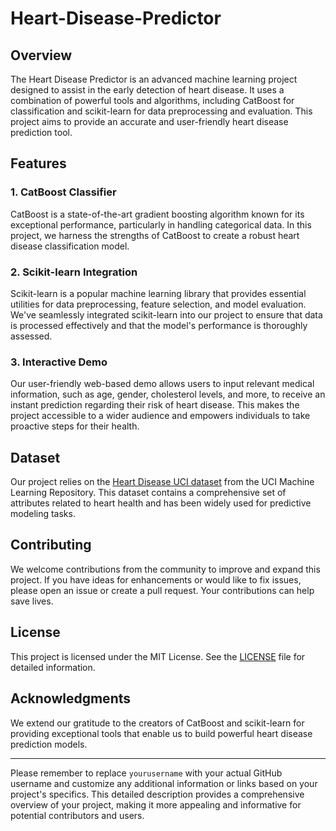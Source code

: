 # Heart-Disease-Predictor

## Overview

The Heart Disease Predictor is an advanced machine learning project designed to assist in the early detection of heart disease. It uses a combination of powerful tools and algorithms, including CatBoost for classification and scikit-learn for data preprocessing and evaluation. This project aims to provide an accurate and user-friendly heart disease prediction tool.

## Features

### 1. CatBoost Classifier

CatBoost is a state-of-the-art gradient boosting algorithm known for its exceptional performance, particularly in handling categorical data. In this project, we harness the strengths of CatBoost to create a robust heart disease classification model.

### 2. Scikit-learn Integration

Scikit-learn is a popular machine learning library that provides essential utilities for data preprocessing, feature selection, and model evaluation. We've seamlessly integrated scikit-learn into our project to ensure that data is processed effectively and that the model's performance is thoroughly assessed.

### 3. Interactive Demo

Our user-friendly web-based demo allows users to input relevant medical information, such as age, gender, cholesterol levels, and more, to receive an instant prediction regarding their risk of heart disease. This makes the project accessible to a wider audience and empowers individuals to take proactive steps for their health.

## Dataset

Our project relies on the [Heart Disease UCI dataset](https://archive.ics.uci.edu/ml/datasets/Heart+Disease) from the UCI Machine Learning Repository. This dataset contains a comprehensive set of attributes related to heart health and has been widely used for predictive modeling tasks.

## Contributing

We welcome contributions from the community to improve and expand this project. If you have ideas for enhancements or would like to fix issues, please open an issue or create a pull request. Your contributions can help save lives.

## License

This project is licensed under the MIT License. See the [LICENSE](LICENSE) file for detailed information.

## Acknowledgments

We extend our gratitude to the creators of CatBoost and scikit-learn for providing exceptional tools that enable us to build powerful heart disease prediction models.

---

Please remember to replace `yourusername` with your actual GitHub username and customize any additional information or links based on your project's specifics. This detailed description provides a comprehensive overview of your project, making it more appealing and informative for potential contributors and users.

